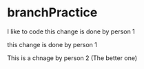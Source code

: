 # branchPractice
I like to code
this change is done by person 1

this change is done by person 1

This is a chnage by person 2 (The better one)
